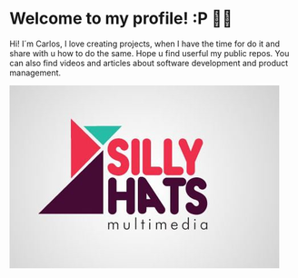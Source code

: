 # Welcome to my profile! :P 👋🏻

Hi! I´m Carlos, I love creating projects, when I have the time for do it and share with u how to do the same. Hope u find userful my public repos. You can also find videos and articles about software development and product management.

![Alt text](https://github.com/1984hats/pereira-info/blob/main/logo_silly.jpg)
